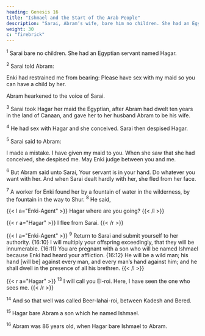```yaml
---
heading: Genesis 16
title: "Ishmael and the Start of the Arab People"
description: "Sarai, Abram’s wife, bare him no children. She had an Egyptian servant named Hagar"
weight: 30
c: "firebrick"
---
```



<sup>1</sup> Sarai bare no children. She had an Egyptian servant named Hagar.

<sup>2</sup> Sarai told Abram:

Enki had restrained me from bearing: Please have sex with my maid so you can have a child by her.

Abram hearkened to the voice of Sarai. 

<sup>3</sup> Sarai took Hagar her maid the Egyptian, after Abram had dwelt ten years in the land of Canaan, and gave her to her husband Abram to be his wife.

<sup>4</sup> He had sex with Hagar and she conceived. Sarai then despised Hagar. 

<sup>5</sup> Sarai said to Abram:

I made a mistake. I have given my maid to you. When she saw that she had conceived, she despised me. May Enki judge between you and me.

<sup>6</sup> But Abram said unto Sarai, Your servant is in your hand. Do whatever you want with her. And when Sarai dealt hardly with her, she fled from her face.

<sup>7</sup> A worker for Enki found her by a fountain of water in the wilderness, by the fountain in the way to Shur. <sup>8</sup> He said, 

{{< l a="Enki-Agent" >}}
Hagar where are you going? 
{{< /l >}}

{{< r a="Hagar" >}}
I flee from Sarai. 
{{< /r >}}


{{< l a="Enki-Agent" >}}
<sup>9</sup> Return to Sarai and submit yourself to her authority. {16:10} I will multiply your offspring exceedingly, that they will be innumerable. {16:11} You are pregnant with a son who will be named Ishmael because Enki had heard your affliction. {16:12} He will be a wild man; his hand [will be] against every man, and every man’s hand against him; and he shall dwell in the presence of all his brethren. 
{{< /l >}}

{{< r a="Hagar" >}}
<sup>13</sup> I will call you El-roi. Here, I have seen the one who sees me.
{{< /r >}}

<sup>14</sup> And so that well was called Beer-lahai-roi, between Kadesh and Bered.

<sup>15</sup> Hagar bare Abram a son which he named Ishmael.

<sup>16</sup> Abram was 86 years old, when Hagar bare Ishmael to Abram.

